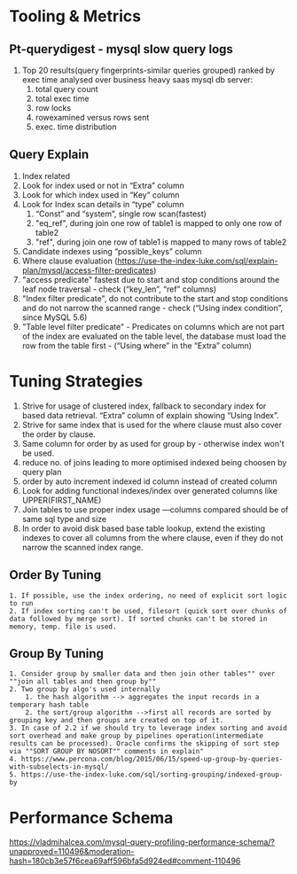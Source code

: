# Tooling & Metrics 
## Pt-querydigest - mysql slow query logs
1. Top 20 results(query fingerprints-similar queries grouped) ranked by exec time analysed over business heavy saas mysql db server:
   1. total query count
   2. total exec time
   3. row locks
   4. rowexamined versus rows sent
   5. exec. time distribution

## Query Explain
1. Index related
  1. Look for index used or not in “Extra” column
  2. Look for which index used in “Key” column
  3. Look for Index scan details in “type” column
     1. “Const” and “system”, single row scan(fastest)
     2. "eq_ref", during join one row of table1 is mapped to only one row of table2
     3. "ref", during join one row of table1 is mapped to many rows of table2
  4. Candidate indexes using “possible_keys” column 
2. Where clause evaluation (https://use-the-index-luke.com/sql/explain-plan/mysql/access-filter-predicates)
  1. "access predicate" fastest due to start and stop conditions around the leaf node traversal -  check (“key_len”, “ref” columns)
  2. "Index filter predicate", do not contribute to the start and stop conditions and do not narrow the scanned range - check (“Using index condition”, since MySQL 5.6)
  3. "Table level filter predicate" - Predicates on columns which are not part of the index are evaluated on the table level, the database must load the row from the table first - (“Using where” in the “Extra” column)

# Tuning Strategies
1. Strive for usage of clustered index, fallback to secondary index for based data retrieval. “Extra” column of explain showing “Using Index”.
2. Strive for same index that is used for the where clause must also cover the order by clause.
3. Same column for order by as used for group by - otherwise index won't be used.
4. reduce no. of joins leading to more optimised indexed being choosen by query plan
5. order by auto increment indexed id column instead of created column
6. Look for adding functional indexes/index over generated columns like UPPER(FIRST_NAME)
7. Join tables to use proper index usage —columns compared should be of same sql type and size
8. In order to avoid disk based base table lookup, extend the existing indexes to cover all columns from the where clause, even if they do not narrow the scanned index range.

## Order By Tuning
    1. If possible, use the index ordering, no need of explicit sort logic to run
    2. If index sorting can't be used, filesort (quick sort over chunks of data followed by merge sort). If sorted chunks can't be stored in memory, temp. file is used.
## Group By Tuning
    1. Consider group by smaller data and then join other tables"" over ""join all tables and then group by""
    2. Two group by algo's used internally
        1. the hash algorithm --> aggregates the input records in a temporary hash table
        2. the sort/group algorithm -->first all records are sorted by grouping key and then groups are created on top of it.
    3. In case of 2.2 if we should try to leverage index sorting and avoid sort overhead and make group by pipelines operation(intermediate results can be processed). Oracle confirms the skipping of sort step via ""SORT GROUP BY NOSORT"" comments in explain"
    4. https://www.percona.com/blog/2015/06/15/speed-up-group-by-queries-with-subselects-in-mysql/
    5. https://use-the-index-luke.com/sql/sorting-grouping/indexed-group-by


# Performance Schema
https://vladmihalcea.com/mysql-query-profiling-performance-schema/?unapproved=110496&moderation-hash=180cb3e57f6cea69aff596bfa5d924ed#comment-110496
